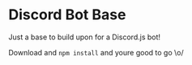 # Discord Bot Base

Just a base to build upon for a Discord.js bot! 

Download and `npm install` and youre good to go \o/